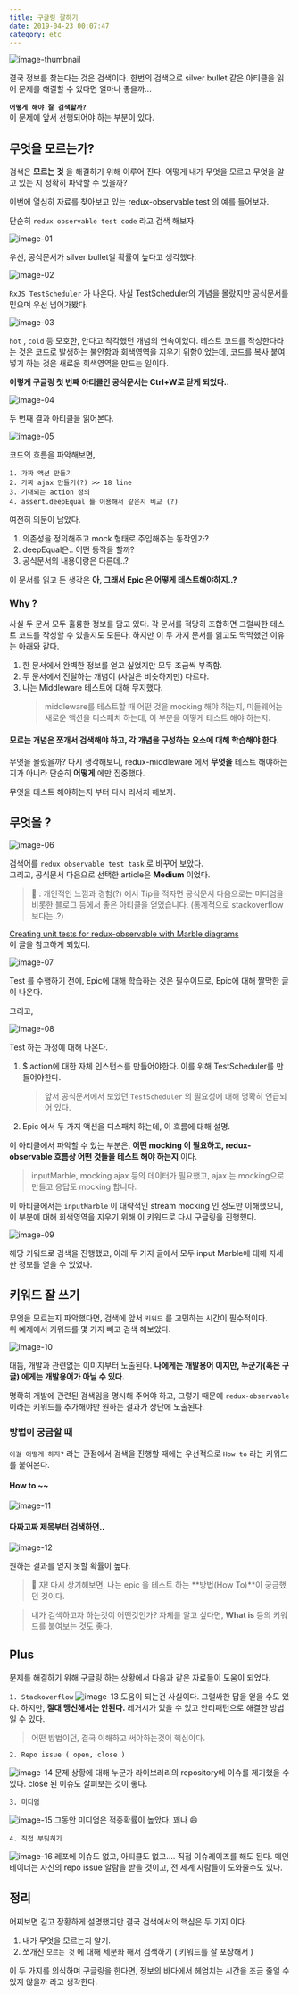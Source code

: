 ```yaml
---
title: 구글링 잘하기
date: 2019-04-23 00:07:47
category: etc
---
```


![image-thumbnail](.images/googling/00.jpg)

결국 정보를 찾는다는 것은 검색이다.
한번의 검색으로 silver bullet 같은 아티클을 읽어 문제를 해결할 수 있다면 얼마나 좋을까...

**`어떻게 해야 잘 검색할까?`**  
이 문제에 앞서 선행되어야 하는 부분이 있다.

## 무엇을 모르는가?

검색은 **모르는 것** 을 해결하기 위해 이루어 진다.
어떻게 내가 무엇을 모르고 무엇을 알고 있는 지 정확히 파악할 수 있을까?

이번에 열심히 자료를 찾아보고 있는 redux-observable test 의 예를 들어보자.

단순히 `redux observable test code` 라고 검색 해보자.

![image-01](.images/googling/01.png)

우선, 공식문서가 silver bullet일 확률이 높다고 생각했다.

![image-02](.images/googling/02.png)

`RxJS TestScheduler` 가 나온다. 사실 TestScheduler의 개념을 몰랐지만 공식문서를 믿으며 우선 넘어가봤다.

![image-03](.images/googling/03.png)

`hot` , `cold` 등 모호한, 안다고 착각했던 개념의 연속이었다.
테스트 코드를 작성한다라는 것은 코드로 발생하는 불안함과 회색영역을 지우기 위함이었는데, 코드를 복사 붙여넣기 하는 것은 새로운 회색영역을 만드는 일이다.

**이렇게 구글링 첫 번째 아티클인 공식문서는 Ctrl+W로 닫게 되었다..**

![image-04](.images/googling/04.png)

두 번째 결과 아티클을 읽어본다.

![image-05](.images/googling/05.png)

코드의 흐름을 파악해보면,

```
1. 가짜 액션 만들기
2. 가짜 ajax 만들기(?) >> 18 line
3. 기대되는 action 정의
4. assert.deepEqual 를 이용해서 같은지 비교 (?)
```

여전히 의문이 남았다.

1. 의존성을 정의해주고 mock 형태로 주입해주는 동작인가?
2. deepEqual은.. 어떤 동작을 할까?
3. 공식문서의 내용이랑은 다른데..?

이 문서를 읽고 든 생각은 **아, 그래서 Epic 은 어떻게 테스트해야하지..?**

### Why ?

사실 두 문서 모두 훌륭한 정보를 담고 있다.
각 문서를 적당히 조합하면 그럴싸한 테스트 코드를 작성할 수 있을지도 모른다.
하지만 이 두 가지 문서를 읽고도 막막했던 이유는 아래와 같다.

1. 한 문서에서 완벽한 정보를 얻고 싶었지만 모두 조금씩 부족함.
2. 두 문서에서 전달하는 개념이 (사실은 비슷하지만) 다르다.
3. 나는 Middleware 테스트에 대해 무지했다.
   > middleware를 테스트할 때 어떤 것을 mocking 해야 하는지, 미들웨어는 새로운 액션을 디스패치 하는데, 이 부분을 어떻게 테스트 해야 하는지.

#### 모르는 개념은 쪼개서 검색해야 하고, 각 개념을 구성하는 요소에 대해 학습해야 한다.

무엇을 몰랐을까? 다시 생각해보니, redux-middleware 에서 **무엇을** 테스트 해야하는지가 아니라 단순히 **어떻게** 에만 집중했다.

무엇을 테스트 해야하는지 부터 다시 리서치 해보자.

## 무엇을 ?

![image-06](.images/googling/06.png)

검색어를 `redux observable test task` 로 바꾸어 보았다.  
그리고, 공식문서 다음으로 선택한 article은 **Medium** 이었다.

> 🎁 : 개인적인 느낌과 경험(?) 에서 Tip을 적자면 공식문서 다음으로는 미디엄을 비롯한 블로그 등에서 좋은 아티클을 얻었습니다. (통계적으로 stackoverflow보다는..?)

[Creating unit tests for redux-observable with Marble diagrams](https://medium.com/@dmitrymartynov_84736/creating-unit-tests-for-redux-observable-with-marble-diagrams-b1e1b34e5f44)  
 이 글을 참고하게 되었다.

![image-07](.images/googling/07.png)

Test 를 수행하기 전에, Epic에 대해 학습하는 것은 필수이므로, Epic에 대해 짤막한 글이 나온다.

그리고,

![image-08](.images/googling/08.png)

Test 하는 과정에 대해 나온다.

1. \$ action에 대한 자체 인스턴스를 만들어야한다. 이를 위해 TestScheduler를 만들어야한다.

   > 앞서 공식문서에서 보았던 `TestScheduler` 의 필요성에 대해 명확히 언급되어 있다.

2. Epic 에서 두 가지 액션을 디스패치 하는데, 이 흐름에 대해 설명.

이 아티클에서 파악할 수 있는 부분은, **어떤 mocking 이 필요하고, redux-observable 흐름상 어떤 것들을 테스트 해야 하는지** 이다.

> inputMarble, mocking ajax 등의 데이터가 필요했고, ajax 는 mocking으로 만들고 응답도 mocking 합니다.

이 아티클에서는 `inputMarble` 이 대략적인 stream mocking 인 정도만 이해했으니, 이 부분에 대해 회색영역을 지우기 위해 이 키워드로 다시 구글링을 진행했다.

![image-09](.images/googling/09.png)

해당 키워드로 검색을 진행했고, 아래 두 가지 글에서 모두 input Marble에 대해 자세한 정보를 얻을 수 있었다.

## 키워드 잘 쓰기

무엇을 모르는지 파악했다면, 검색에 앞서 `키워드` 를 고민하는 시간이 필수적이다.  
위 예제에서 키워드를 몇 가지 빼고 검색 해보았다.

![image-10](.images/googling/10.png)

대뜸, 개발과 관련없는 이미지부터 노출된다.
**나에게는 개발용어 이지만, 누군가(혹은 구글) 에게는 개발용어가 아닐 수 있다.**

명확히 개발에 관련된 검색임을 명시해 주어야 하고, 그렇기 때문에 `redux-observable` 이라는 키워드를 추가해야만 원하는 결과가 상단에 노출된다.

### 방법이 궁금할 때

`이걸 어떻게 하지?` 라는 관점에서 검색을 진행할 때에는 우선적으로 `How to` 라는 키워드를 붙여본다.

#### How to ~~

![image-11](.images/googling/11.png)

#### 다짜고짜 제목부터 검색하면..

![image-12](.images/googling/12.png)

원하는 결과를 얻지 못할 확률이 높다.

> 🔑 자! 다시 상기해보면, 나는 epic 을 테스트 하는 **방법(How To)**이 궁금했던 것이다.

> 내가 검색하고자 하는것이 어떤것인가? 자체를 알고 싶다면, **What is** 등의 키워드를 붙여보는 것도 좋다.

## Plus

문제를 해결하기 위해 구글링 하는 상황에서 다음과 같은 자료들이 도움이 되었다.

`1. Stackoverflow`
![image-13](.images/googling/13.png)
도움이 되는건 사실이다. 그럴싸한 답을 얻을 수도 있다.
하지만, **절대 맹신해서는 안된다.** 레거시가 있을 수 있고 안티패턴으로 해결한 방법일 수 있다.

> 어떤 방법이던, 결국 이해하고 써야하는것이 핵심이다.

`2. Repo issue ( open, close )`

![image-14](.images/googling/14.png)
문제 상황에 대해 누군가 라이브러리의 repository에 이슈를 제기했을 수 있다. close 된 이슈도 살펴보는 것이 좋다.

`3. 미디엄`

![image-15](.images/googling/15.png)
그동안 미디엄은 적중확률이 높았다. 꽤나 😄

`4. 직접 부딪히기`

![image-16](.images/googling/16.png)
레포에 이슈도 없고, 아티클도 없고….
직접 이슈레이즈를 해도 된다. 메인테이너는 자신의 repo issue 알람을 받을 것이고, 전 세계 사람들이 도와줄수도 있다.

## 정리

어찌보면 길고 장황하게 설명했지만 결국 검색에서의 핵심은 두 가지 이다.

1. 내가 무엇을 모르는지 알기.
2. 쪼개진 `모르는 것` 에 대해 세분화 해서 검색하기 ( 키워드를 잘 포장해서 )

이 두 가지를 의식하며 구글링을 한다면, 정보의 바다에서 헤엄치는 시간을 조금 줄일 수 있지 않을까 라고 생각한다.
